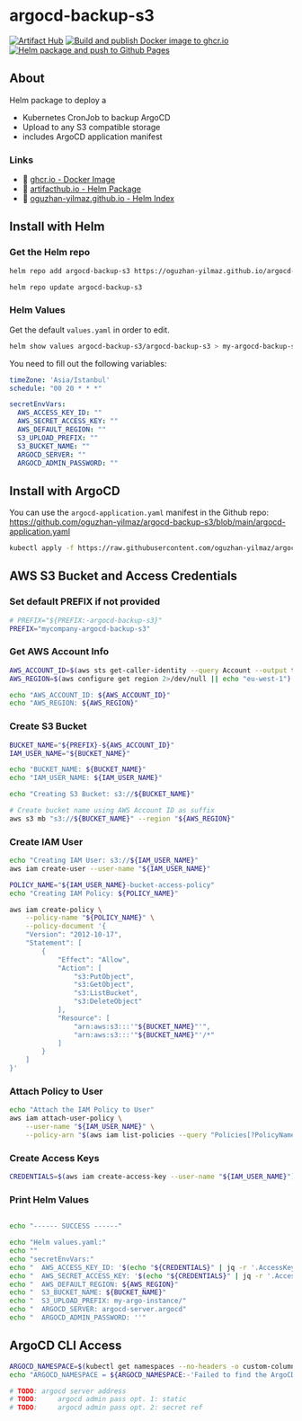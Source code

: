 # argocd-backup-s3

[![Artifact Hub](https://img.shields.io/endpoint?url=https://artifacthub.io/badge/repository/argocd-backup-s3)](https://artifacthub.io/packages/helm/argocd-backup-s3/argocd-backup-s3)
[![Build and publish Docker image to ghcr.io](https://github.com/oguzhan-yilmaz/argocd-backup-s3/actions/workflows/docker-build-and-push.yaml/badge.svg)](https://github.com/oguzhan-yilmaz/argocd-backup-s3/actions/workflows/docker-build-and-push.yaml)
[![Helm package and push to Github Pages](https://github.com/oguzhan-yilmaz/argocd-backup-s3/actions/workflows/helm-package-and-publish.yaml/badge.svg)](https://github.com/oguzhan-yilmaz/argocd-backup-s3/actions/workflows/helm-package-and-publish.yaml)

## About 

Helm package to deploy a 

- Kubernetes CronJob to backup ArgoCD 
- Upload to any S3 compatible storage
- includes ArgoCD application manifest


### Links

- 🐋 [ghcr.io - Docker Image](https://github.com/oguzhan-yilmaz/argocd-backup-s3/pkgs/container/argocd-backup-s3)
- 🔰 [artifacthub.io - Helm Package](https://artifacthub.io/packages/helm/argocd-backup-s3/argocd-backup-s3)
- 📜 [oguzhan-yilmaz.github.io - Helm Index](https://oguzhan-yilmaz.github.io/argocd-backup-s3/)


## Install with Helm


### Get the Helm repo

```bash
helm repo add argocd-backup-s3 https://oguzhan-yilmaz.github.io/argocd-backup-s3/

helm repo update argocd-backup-s3
```

### Helm Values

Get the default `values.yaml` in order to edit.

```bash
helm show values argocd-backup-s3/argocd-backup-s3 > my-argocd-backup-s3.values.yaml
```

You need to fill out the following variables:

```yaml
timeZone: 'Asia/Istanbul'
schedule: "00 20 * * *"

secretEnvVars:
  AWS_ACCESS_KEY_ID: ""
  AWS_SECRET_ACCESS_KEY: ""
  AWS_DEFAULT_REGION: ""
  S3_UPLOAD_PREFIX: ""
  S3_BUCKET_NAME: ""
  ARGOCD_SERVER: ""
  ARGOCD_ADMIN_PASSWORD: ""
```

## Install with ArgoCD


You can use the `argocd-application.yaml` manifest in the Github repo: <https://github.com/oguzhan-yilmaz/argocd-backup-s3/blob/main/argocd-application.yaml>

```bash
kubectl apply -f https://raw.githubusercontent.com/oguzhan-yilmaz/argocd-backup-s3/refs/heads/main/argocd-application.yaml
```


## AWS S3 Bucket and Access Credentials




### Set default PREFIX if not provided

```bash
# PREFIX="${PREFIX:-argocd-backup-s3}"
PREFIX="mycompany-argocd-backup-s3"
```
### Get AWS Account Info

```bash
AWS_ACCOUNT_ID=$(aws sts get-caller-identity --query Account --output text)
AWS_REGION=$(aws configure get region 2>/dev/null || echo "eu-west-1")

echo "AWS_ACCOUNT_ID: ${AWS_ACCOUNT_ID}"
echo "AWS_REGION: ${AWS_REGION}"
```
### Create S3 Bucket


```bash
BUCKET_NAME="${PREFIX}-${AWS_ACCOUNT_ID}"
IAM_USER_NAME="${BUCKET_NAME}"

echo "BUCKET_NAME: ${BUCKET_NAME}"
echo "IAM_USER_NAME: ${IAM_USER_NAME}"

echo "Creating S3 Bucket: s3://${BUCKET_NAME}"

# Create bucket name using AWS Account ID as suffix
aws s3 mb "s3://${BUCKET_NAME}" --region "${AWS_REGION}"
```

### Create IAM User

```bash
echo "Creating IAM User: s3://${IAM_USER_NAME}"
aws iam create-user --user-name "${IAM_USER_NAME}"

POLICY_NAME="${IAM_USER_NAME}-bucket-access-policy"
echo "Creating IAM Policy: ${POLICY_NAME}"

aws iam create-policy \
    --policy-name "${POLICY_NAME}" \
    --policy-document '{
    "Version": "2012-10-17",
    "Statement": [
        {
            "Effect": "Allow",
            "Action": [
                "s3:PutObject",
                "s3:GetObject",
                "s3:ListBucket",
                "s3:DeleteObject"
            ],
            "Resource": [
                "arn:aws:s3:::'"${BUCKET_NAME}"'",
                "arn:aws:s3:::'"${BUCKET_NAME}"'/*"
            ]
        }
    ]
}'
```

### Attach Policy to User

```bash
echo "Attach the IAM Policy to User"
aws iam attach-user-policy \
    --user-name "${IAM_USER_NAME}" \
    --policy-arn "$(aws iam list-policies --query "Policies[?PolicyName=='${POLICY_NAME}'].Arn" --output text)"
```

### Create Access Keys

```bash
CREDENTIALS=$(aws iam create-access-key --user-name "${IAM_USER_NAME}")
```

### Print Helm Values
```bash

echo "------ SUCCESS ------"

echo "Helm values.yaml:"
echo ""
echo "secretEnvVars:"
echo "  AWS_ACCESS_KEY_ID: '$(echo "${CREDENTIALS}" | jq -r '.AccessKey.AccessKeyId')'"
echo "  AWS_SECRET_ACCESS_KEY: '$(echo "${CREDENTIALS}" | jq -r '.AccessKey.SecretAccessKey')'"
echo "  AWS_DEFAULT_REGION: ${AWS_REGION}"
echo "  S3_BUCKET_NAME: ${BUCKET_NAME}"
echo "  S3_UPLOAD_PREFIX: my-argo-instance/"
echo "  ARGOCD_SERVER: argocd-server.argocd"
echo "  ARGOCD_ADMIN_PASSWORD: ''"
```


## ArgoCD CLI Access

```bash
ARGOCD_NAMESPACE=$(kubectl get namespaces --no-headers -o custom-columns=":metadata.name" | grep -E "argocd|argo-cd|openshift-gitops")
echo "ARGOCD_NAMESPACE = ${ARGOCD_NAMESPACE:-'Failed to find the ArgoCD, set it by hand'}"

# TODO: argocd server address
# TODO:     argocd admin pass opt. 1: static
# TODO:     argocd admin pass opt. 2: secret ref

```


